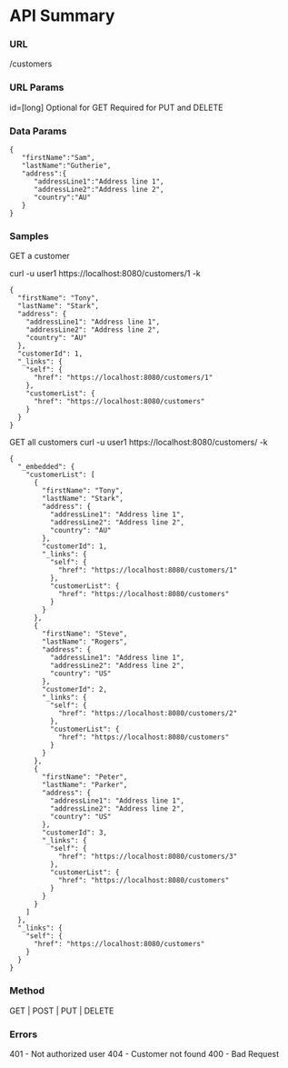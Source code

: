 # API Summary

### URL
/customers

### URL Params
id=[long]
Optional for GET
Required for PUT and DELETE

### Data Params
```
{
   "firstName":"Sam",
   "lastName":"Gutherie",
   "address":{
      "addressLine1":"Address line 1",
      "addressLine2":"Address line 2",
      "country":"AU"
   }
}
```

### Samples

GET a customer

curl -u user1  https://localhost:8080/customers/1 -k

```
{
  "firstName": "Tony",
  "lastName": "Stark",
  "address": {
    "addressLine1": "Address line 1",
    "addressLine2": "Address line 2",
    "country": "AU"
  },
  "customerId": 1,
  "_links": {
    "self": {
      "href": "https://localhost:8080/customers/1"
    },
    "customerList": {
      "href": "https://localhost:8080/customers"
    }
  }
}
```

GET all customers
curl -u user1  https://localhost:8080/customers/ -k

```
{
  "_embedded": {
    "customerList": [
      {
        "firstName": "Tony",
        "lastName": "Stark",
        "address": {
          "addressLine1": "Address line 1",
          "addressLine2": "Address line 2",
          "country": "AU"
        },
        "customerId": 1,
        "_links": {
          "self": {
            "href": "https://localhost:8080/customers/1"
          },
          "customerList": {
            "href": "https://localhost:8080/customers"
          }
        }
      },
      {
        "firstName": "Steve",
        "lastName": "Rogers",
        "address": {
          "addressLine1": "Address line 1",
          "addressLine2": "Address line 2",
          "country": "US"
        },
        "customerId": 2,
        "_links": {
          "self": {
            "href": "https://localhost:8080/customers/2"
          },
          "customerList": {
            "href": "https://localhost:8080/customers"
          }
        }
      },
      {
        "firstName": "Peter",
        "lastName": "Parker",
        "address": {
          "addressLine1": "Address line 1",
          "addressLine2": "Address line 2",
          "country": "US"
        },
        "customerId": 3,
        "_links": {
          "self": {
            "href": "https://localhost:8080/customers/3"
          },
          "customerList": {
            "href": "https://localhost:8080/customers"
          }
        }
      }
    ]
  },
  "_links": {
    "self": {
      "href": "https://localhost:8080/customers"
    }
  }
}
```

### Method
GET | POST | PUT | DELETE

### Errors
401 - Not authorized user
404 - Customer not found
400 - Bad Request